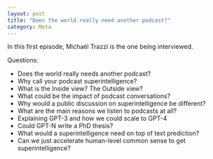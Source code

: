 ```yaml
---
layout: post
title: "Does the world really need another podcast?"
category: Meta
---
```


In this first episode, Michaël Trazzi is the one being interviewed.

Questions:
- Does the world really needs another podcast?
- Why call your podcast superintelligence?
- What is the Inside view? The Outside view?
- What could be the impact of podcast conversations?
- Why would a public discussion on superintelligence be different?
- What are the main reasons we listen to podcasts at all?
- Explaining GPT-3 and how we could scale to GPT-4
- Could GPT-N write a PhD thesis?
- What would a superintelligence need on top of text prediction?
- Can we just accelerate human-level common sense to get superintelligence?